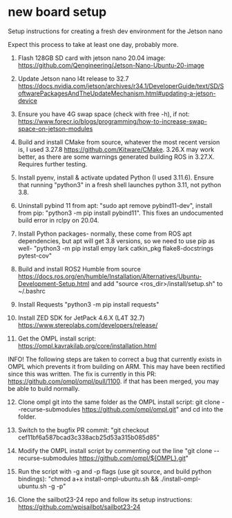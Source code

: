 # new board setup
Setup instructions for creating a fresh dev environment for the Jetson nano

Expect this process to take at least one day, probably more.

1. Flash 128GB SD card with jetson nano 20.04 image: https://github.com/Qengineering/Jetson-Nano-Ubuntu-20-image

2. Update Jetson nano l4t release to 32.7 https://docs.nvidia.com/jetson/archives/r34.1/DeveloperGuide/text/SD/SoftwarePackagesAndTheUpdateMechanism.html#updating-a-jetson-device

3. Ensure you have 4G swap space (check with free -h), if not:  https://www.forecr.io/blogs/programming/how-to-increase-swap-space-on-jetson-modules

4. Build and install CMake from source, whatever the most recent version is, I used 3.27.8 https://github.com/Kitware/CMake. 3.26.X may work better, as there are some warnings generated building ROS in 3.27.X. Requires further testing.

5. Install pyenv, install & activate updated Python (I used 3.11.6). Ensure that running "python3" in a fresh shell launches python 3.11, not python 3.8.

6. Uninstall pybind 11 from apt: "sudo apt remove pybind11-dev", install from pip: "python3 -m pip install pybind11". This fixes an undocumented build error in rclpy on 20.04.

7. Install Python packages- normally, these come from ROS apt dependencies, but apt will get 3.8 versions, so we need to use pip as well- "python3 -m pip install empy lark catkin_pkg flake8-docstrings pytest-cov"

8. Build and install ROS2 Humble from source https://docs.ros.org/en/humble/Installation/Alternatives/Ubuntu-Development-Setup.html and add "source <ros_dir>/install/setup.sh" to ~/.bashrc  

9. Install Requests "python3 -m pip install requests"

10. Install ZED SDK for JetPack 4.6.X (L4T 32.7) https://www.stereolabs.com/developers/release/

11. Get the OMPL install script: https://ompl.kavrakilab.org/core/installation.html

INFO! The following steps are taken to correct a bug that currently exists in OMPL which prevents it from building on ARM. This may have been rectified since this was written. The fix is currently in this PR: https://github.com/ompl/ompl/pull/1100. if that has been merged, you may be able to build normally.

12. Clone ompl git into the same folder as the OMPL install script: git clone --recurse-submodules https://github.com/ompl/ompl.git" and cd into the folder.

13. Switch to the bugfix PR commit: "git checkout cef11bf6a587bcad3c338acb25d53a315b085d85"

14. Modify the OMPL install script by commenting out the line "git clone --recurse-submodules https://github.com/ompl/${OMPL}.git"

15. Run the script with -g and -p flags (use git source, and build python bindings): "chmod a+x install-ompl-ubuntu.sh && ./install-ompl-ubuntu.sh -g -p"

16. Clone the sailbot23-24 repo and follow its setup instructions: https://github.com/wpisailbot/sailbot23-24
